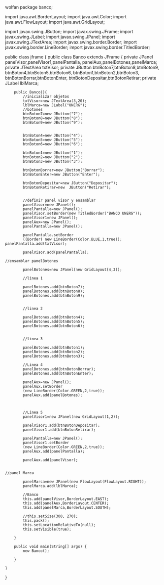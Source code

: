 wolfan
package banco;

import java.awt.BorderLayout;
import java.awt.Color;
import java.awt.FlowLayout;
import java.awt.GridLayout;

import javax.swing.JButton;
import javax.swing.JFrame;
import javax.swing.JLabel;
import javax.swing.JPanel;
import javax.swing.JTextArea;
import javax.swing.border.Border;
import javax.swing.border.LineBorder;
import javax.swing.border.TitledBorder;

public class jframe {
	public class Banco extends JFrame {
		private JPanel panelVisor,panelVisor1,panelPantalla,
		panelAux,panelBotones,panelMarca;
		private JTextArea txtVisor;
		private JButton btnBoton7,btnBoton8,btnBoton9,
				        btnBoton4,btnBoton5,btnBoton6,
				        btnBoton1,btnBoton2,btnBoton3,
				        btnBotonBorrar,btnBotonEnter,
				        btnBotonDepositar,btnBotonRetirar;
		private JLabel lblMarca;

		public Banco(){
			//inicializar objetos
			txtVisor=new JTextArea(3,20);
			lblMarca=new JLabel("UNERG");
			//botones
			btnBoton7=new JButton("7");
			btnBoton8=new JButton("8");
			btnBoton9=new JButton("9");
			
			
			btnBoton4=new JButton("4");
			btnBoton5=new JButton("5");
			btnBoton6=new JButton("6");
			
			btnBoton1=new JButton("1");
			btnBoton2=new JButton("2");
			btnBoton3=new JButton("3");
		    
			btnBotonBorrar=new JButton("Borrar");
			btnBotonEnter=new JButton("Enter");
			
			btnBotonDepositar=new JButton("Depositar");
			btnBotonRetirar=new  JButton("Retirar"); 
			
			
			//definir panel visor y ensamblar
			panelVisor=new JPanel();
			panelPantalla=new JPanel();
			panelVisor.setBorder(new TitledBorder("BANCO UNERG"));
			panelVisor1=new JPanel();
			panelAux=new JPanel();
			panelPantalla=new JPanel();
			
			panelPantalla.setBorder
			((Border) new LineBorder(Color.BLUE,1,true));
	panelPantalla.add(txtVisor);
			
			panelVisor.add(panelPantalla);
			
	//ensamblar panelBotones
			
			panelBotones=new JPanel(new GridLayout(4,3));
			
			//linea 1
			
			panelBotones.add(btnBoton7);
			panelBotones.add(btnBoton8);
			panelBotones.add(btnBoton9);
		

			//linea 2
		
			panelBotones.add(btnBoton4);
			panelBotones.add(btnBoton5);
			panelBotones.add(btnBoton6);
			
			
			//linea 3
			
			panelBotones.add(btnBoton1);
			panelBotones.add(btnBoton2);
			panelBotones.add(btnBoton3);
			
	        //Linea 4
			panelBotones.add(btnBotonBorrar);
			panelBotones.add(btnBotonEnter);
			
			panelAux=new JPanel();
			panelAux.setBorder 
			(new LineBorder(Color.GREEN,2,true));
			panelAux.add(panelBotones);
			
			
			
		    //Linea 5
			panelVisor1=new JPanel(new GridLayout(1,2));
			
			panelVisor1.add(btnBotonDepositar);
			panelVisor1.add(btnBotonRetirar);
			
			panelPantalla=new JPanel();
			panelVisor1.setBorder 
			(new LineBorder(Color.GREEN,2,true));
			panelAux.add(panelPantalla);
			
			panelAux.add(panelVisor);
			
			
	//panel Marca
			
			panelMarca=new JPanel(new FlowLayout(FlowLayout.RIGHT));
			panelMarca.add(lblMarca);
			
			//Banco
			this.add(panelVisor,BorderLayout.EAST);
			this.add(panelAux,BorderLayout.CENTER);
			this.add(panelMarca,BorderLayout.SOUTH);
			
			//this.setSize(300, 270);
			this.pack();
			this.setLocationRelativeTo(null);
			this.setVisible(true);
			
		}

		public void main(String[] args) {
			new Banco();

		}

	}
}

